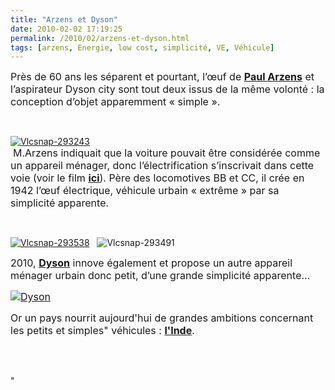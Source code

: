 ```yaml
---
title: "Arzens et Dyson"
date: 2010-02-02 17:19:25
permalink: /2010/02/arzens-et-dyson.html
tags: [arzens, Energie, low cost, simplicité, VE, Véhicule]
---
```


<p class="MsoNormal"><span><font size="3">Près de 60 ans les séparent et pourtant, l’œuf de <strong><span style="text-decoration: underline"><a href="http://fr.wikipedia.org/wiki/Paul_Arzens" target="_blank">Paul Arzens</a></span></strong> et l’aspirateur Dyson city sont tout deux issus de la même volonté : la conception d’objet apparemment « simple ». </font></span></p> <p class="MsoNormal"><span><font size="3"></font></span> </p> <p class="MsoNormal"><span><a href="https://gabrielplassat.github.io/transportsdufutur/wp-content/uploads/sites/6/old/6a0120a66d2ad4970b0128774add8e970c-pi.png" rel="lightbox"><img alt="Vlcsnap-293243" border="0" class="asset asset-image at-xid-6a0120a66d2ad4970b0128774add8e970c " src="/wp-content/uploads/sites/6/old/6a0120a66d2ad4970b0128774add8e970c-500pi.png" title="Vlcsnap-293243" /></a><br /> </span><span><font size="3">M.Arzens indiquait que la voiture pouvait être considérée comme un appareil ménager, donc l’électrification s’inscrivait dans cette voie (voir le film <strong><span style="text-decoration: underline"><a href="https://gabrielplassat.github.io/transportsdufutur/2009/12/les-technologies-ne-feront-jamais-que-ce-que-lon-en-decide.html" target="_blank">ici</a></span></strong>). Père des locomotives BB et CC, il crée en 1942 l’œuf électrique, véhicule urbain « extrême » par sa simplicité apparente.</font></span></p> <p class="MsoNormal"><span></span></p>   <!--more--> <font size="3"></font> <p class="MsoNormal"><span><font size="3"></font></span> </p> <p class="MsoNormal"><span></span></p> <p class="MsoNormal"><span><a href="https://gabrielplassat.github.io/transportsdufutur/wp-content/uploads/sites/6/old/6a0120a66d2ad4970b0120a8490063970b-pi.png" rel="lightbox"><img alt="Vlcsnap-293538" border="0" class="asset asset-image at-xid-6a0120a66d2ad4970b0120a8490063970b " src="/wp-content/uploads/sites/6/old/6a0120a66d2ad4970b0120a8490063970b-120pi.png" title="Vlcsnap-293538" /></a></span><span><span>   <img alt="Vlcsnap-293491" border="0" class="asset asset-image at-xid-6a0120a66d2ad4970b0128774ad756970c " src="/wp-content/uploads/sites/6/old/6a0120a66d2ad4970b0128774ad756970c-120pi.png" title="Vlcsnap-293491" /></span></span></p> <p></p> <p class="MsoNormal"><span><font size="3"></font></span></p> <p class="MsoNormal"><span><font size="3">2010, <strong><span style="text-decoration: underline"><a href="http://www.dyson.fr/store/product.asp?product=DC26-CITY" target="_blank">Dyson</a></span></strong> innove également et propose un autre appareil ménager urbain donc petit, d’une grande simplicité apparente…</font></span></p> <p class="MsoNormal"><span><font size="3"></font></span></p> <p class="MsoNormal"><span><font size="3"><a href="https://gabrielplassat.github.io/transportsdufutur/wp-content/uploads/sites/6/old/6a0120a66d2ad4970b0120a8492187970b-pi.gif" rel="lightbox"><img alt="Dyson" border="0" class="asset asset-image at-xid-6a0120a66d2ad4970b0120a8492187970b " src="/wp-content/uploads/sites/6/old/6a0120a66d2ad4970b0120a8492187970b-500pi.gif" title="Dyson" /></a> </font></span></p> <p class="MsoNormal"><span><font size="3">Or un pays nourrit aujourd'hui de grandes ambitions concernant les petits et simples" véhicules : <strong><span style=""text-decoration: underline""><a href=""http://www.ft.com/cms/s/0/a133e292-0acf-11df-b35f-00144feabdc0.html"" target=""_blank"">l'Inde</a></span></strong>.</font></span></p> <p class=""MsoNormal""><span><font size=""3""><br /> </font></span></p>"
